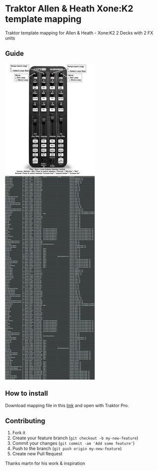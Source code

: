 Traktor Allen & Heath Xone:K2 template mapping
===========================================================

Traktor template mapping for Allen &amp; Heath - Xone:K2 2 Decks with 2 FX units

## Guide
![traktor mapping](https://raw.githubusercontent.com/Binomio/Traktor-Allen-Heath-Xone-K2-mapping-2-Decks-with-2-FX-units/master/guide.png "Guide template mapping")

## How to install

Download mapping file in this [link](https://raw.githubusercontent.com/Binomio/Traktor-Allen-Heath-Xone-K2-mapping-2-Decks-with-2-FX-units/master/XONE-K2.tsi) and open with Traktor Pro.

## Contributing

1. Fork it
2. Create your feature branch (`git checkout -b my-new-feature`)
3. Commit your changes (`git commit -am 'Add some feature'`)
4. Push to the branch (`git push origin my-new-feature`)
5. Create new Pull Request


Thanks martn for his work & inspiration
